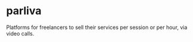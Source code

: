 # parliva
Platforms for freelancers to sell their services per session or per hour, via video calls.

